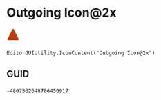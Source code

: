 # Outgoing Icon@2x
![](/img/Outgoing%20Icon@2x.png)

``` CSharp
EditorGUIUtility.IconContent("Outgoing Icon@2x")
```
## GUID
```
-4807562648786450917
```
